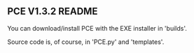 ## PCE V1.3.2 README
You can download/install PCE with the EXE installer in 'builds'.

Source code is, of course, in 'PCE.py' and 'templates'.